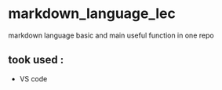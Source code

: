 # markdown_language_lec
markdown language basic and main useful function in one repo
## took used :
* VS code
